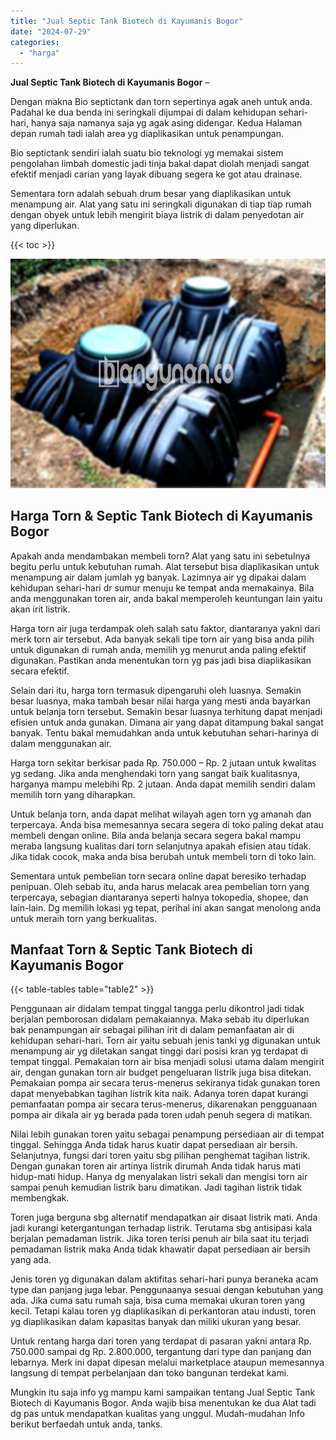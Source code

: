 ```yaml
---
title: "Jual Septic Tank Biotech di Kayumanis Bogor"
date: "2024-07-29"
categories: 
  - "harga"
---
```


**Jual Septic Tank Biotech di Kayumanis Bogor** –

Dengan makna Bio septictank dan torn sepertinya agak aneh untuk anda. Padahal ke dua benda ini seringkali dijumpai di dalam kehidupan sehari-hari, hanya saja namanya saja yg agak asing didengar. Kedua Halaman depan rumah tadi ialah area yg diaplikasikan untuk penampungan.

Bio septictank sendiri ialah suatu bio teknologi yg memakai sistem pengolahan limbah domestic jadi tinja bakal dapat diolah menjadi sangat efektif menjadi carian yang layak dibuang segera ke got atau drainase.

Sementara torn adalah sebuah drum besar yang diaplikasikan untuk menampung air. Alat yang satu ini seringkali digunakan di tiap tiap rumah dengan obyek untuk lebih mengirit biaya listrik di dalam penyedotan air yang diperlukan.

{{< toc >}}

![Jual Septic Tank Biotech di Kayumanis Bogor](/images/jual-bio-septictank-22.png)

## Harga Torn & Septic Tank Biotech di Kayumanis Bogor

Apakah anda mendambakan membeli torn? Alat yang satu ini sebetulnya begitu perlu untuk kebutuhan rumah. Alat tersebut bisa diaplikasikan untuk menampung air dalam jumlah yg banyak. Lazimnya air yg dipakai dalam kehidupan sehari-hari dr sumur menuju ke tempat anda memakainya. Bila anda menggunakan toren air, anda bakal memperoleh keuntungan lain yaitu akan irit listrik.

Harga torn air juga terdampak oleh salah satu faktor, diantaranya yakni dari merk torn air tersebut. Ada banyak sekali tipe torn air yang bisa anda pilih untuk digunakan di rumah anda, memilih yg menurut anda paling efektif digunakan. Pastikan anda menentukan torn yg pas jadi bisa diaplikasikan secara efektif.

Selain dari itu, harga torn termasuk dipengaruhi oleh luasnya. Semakin besar luasnya, maka tambah besar nilai harga yang mesti anda bayarkan untuk belanja torn tersebut. Semakin besar luasnya terhitung dapat menjadi efisien untuk anda gunakan. Dimana air yang dapat ditampung bakal sangat banyak. Tentu bakal memudahkan anda untuk kebutuhan sehari-harinya di dalam menggunakan air.

Harga torn sekitar berkisar pada Rp. 750.000 – Rp. 2 jutaan untuk kwalitas yg sedang. Jika anda menghendaki torn yang sangat baik kualitasnya, harganya mampu melebihi Rp. 2 jutaan. Anda dapat memilih sendiri dalam memilih torn yang diharapkan.

Untuk belanja torn, anda dapat melihat wilayah agen torn yg amanah dan terpercaya. Anda bisa memesannya secara segera di toko paling dekat atau membeli dengan online. Bila anda belanja secara segera bakal mampu meraba langsung kualitas dari torn selanjutnya apakah efisien atau tidak. Jika tidak cocok, maka anda bisa berubah untuk membeli torn di toko lain.

Sementara untuk pembelian torn secara online dapat beresiko terhadap penipuan. Oleh sebab itu, anda harus melacak area pembelian torn yang terpercaya, sebagian diantaranya seperti halnya tokopedia, shopee, dan lain-lain. Dg memilih lokasi yg tepat, perihal ini akan sangat menolong anda untuk meraih torn yang berkualitas.

## Manfaat Torn & Septic Tank Biotech di Kayumanis Bogor

{{< table-tables table="table2" >}}

Penggunaan air didalam tempat tinggal tangga perlu dikontrol jadi tidak berjalan pemborosan didalam pemakaiannya. Maka sebab itu diperlukan bak penampungan air sebagai pilihan irit di dalam pemanfaatan air di kehidupan sehari-hari. Torn air yaitu sebuah jenis tanki yg digunakan untuk menampung air yg diletakan sangat tinggi dari posisi kran yg terdapat di tempat tinggal. Pemakaian torn air bisa menjadi solusi utama dalam mengirit air, dengan gunakan torn air budget pengeluaran listrik juga bisa ditekan. Pemakaian pompa air secara terus-menerus sekiranya tidak gunakan toren dapat menyebabkan tagihan listrik kita naik. Adanya toren dapat kurangi pemanfaatan pompa air secara terus-menerus, dikarenakan pengguanaan pompa air dikala air yg berada pada toren udah penuh segera di matikan.

Nilai lebih gunakan toren yaitu sebagai penampung persediaan air di tempat tinggal. Sehingga Anda tidak harus kuatir dapat persediaan air bersih. Selanjutnya, fungsi dari toren yaitu sbg pilihan penghemat tagihan listrik. Dengan gunakan toren air artinya listrik dirumah Anda tidak harus mati hidup-mati hidup. Hanya dg menyalakan listri sekali dan mengisi torn air sampai penuh kemudian listrik baru dimatikan. Jadi tagihan listrik tidak membengkak.

Toren juga berguna sbg alternatif mendapatkan air disaat listrik mati. Anda jadi kurangi ketergantungan terhadap listrik. Terutama sbg antisipasi kala berjalan pemadaman listrik. Jika toren terisi penuh air bila saat itu terjadi pemadaman listrik maka Anda tidak khawatir dapat persediaan air bersih yang ada.

Jenis toren yg digunakan dalam aktifitas sehari-hari punya beraneka acam type dan panjang juga lebar. Penggunaanya sesuai dengan kebutuhan yang ada. Jika cuma satu rumah saja, bisa cuma memakai ukuran toren yang kecil. Tetapi kalau toren yg diaplikasikan di perkantoran atau industi, toren yg diaplikasikan dalam kapasitas banyak dan miliki ukuran yang besar.

Untuk rentang harga dari toren yang terdapat di pasaran yakni antara Rp. 750.000 sampai dg Rp. 2.800.000, tergantung dari type dan panjang dan lebarnya. Merk ini dapat dipesan melalui marketplace ataupun memesannya langsung di tempat perbelanjaan dan toko bangunan terdekat kami.

Mungkin itu saja info yg mampu kami sampaikan tentang Jual Septic Tank Biotech di Kayumanis Bogor. Anda wajib bisa menentukan ke dua Alat tadi dg pas untuk mendapatkan kualitas yang unggul. Mudah-mudahan Info berikut berfaedah untuk anda, tanks.
